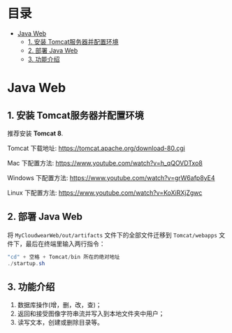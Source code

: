 # 目录
* [Java Web](#java-web)
    * [1. 安装 Tomcat服务器并配置环境](#1-安装-tomcat服务器并配置环境)
    * [2. 部署 Java Web](#2-部署-java-web)
    * [3. 功能介绍](#3-功能介绍)

# Java Web

## 1. 安装 Tomcat服务器并配置环境

推荐安装 **Tomcat 8**. 

Tomcat 下载地址: <https://tomcat.apache.org/download-80.cgi>

Mac 下配置方法: <https://www.youtube.com/watch?v=h_qQOVDTxo8>

Windows 下配置方法: <https://www.youtube.com/watch?v=grW6afp8yE4>

Linux 下配置方法: <https://www.youtube.com/watch?v=KoXiRXjZgwc>
   
## 2. 部署 Java Web

将 `MyCloudwearWeb/out/artifacts` 文件下的全部文件迁移到 `Tomcat/webapps` 文件下，最后在终端里输入两行指令：

```Java
"cd" + 空格 + Tomcat/bin 所在的绝对地址
./startup.sh
```

## 3. 功能介绍
1. 数据库操作(增，删，改，查)；
2. 返回和接受图像字符串流并写入到本地文件夹中用户；
3. 读写文本，创建或删除目录等。
